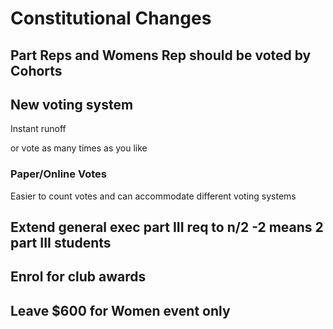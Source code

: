 # Constitutional Changes

## Part Reps and Womens Rep should be voted by Cohorts

## New voting system

Instant runoff 

or vote as many times as you like

### Paper/Online Votes

Easier to count votes and can accommodate different voting systems

## Extend general exec part III req to n/2 -2 means 2 part III students



## Enrol for club awards

## Leave $600 for Women event only